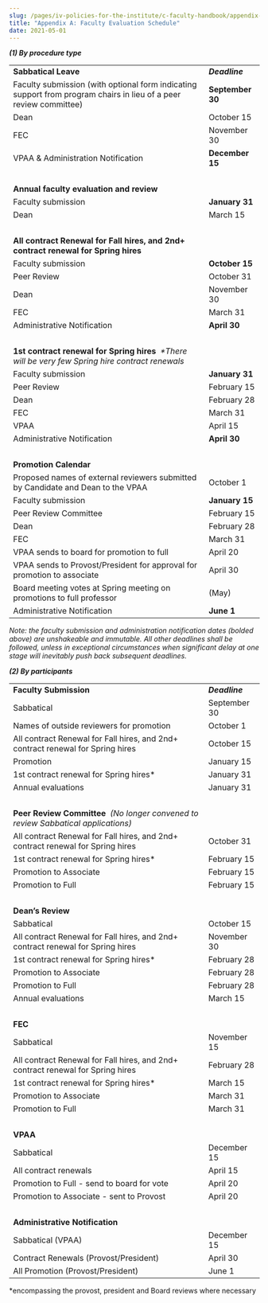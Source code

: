 ```yaml
---
slug: /pages/iv-policies-for-the-institute/c-faculty-handbook/appendix-a-faculty-evaluation-schedule
title: "Appendix A: Faculty Evaluation Schedule"
date: 2021-05-01
---
```

_**(1) By procedure type**_

<table><tbody><tr><td><strong>Sabbatical Leave</strong></td><td><i><strong>Deadline</strong></i></td></tr><tr><td>Faculty submission (with optional form indicating support from program chairs in lieu of a peer review committee)</td><td><strong>September 30</strong></td></tr><tr><td>Dean&nbsp;&nbsp;&nbsp;</td><td>October 15</td></tr><tr><td>FEC&nbsp;&nbsp;&nbsp;&nbsp;</td><td>November 30</td></tr><tr><td>VPAA &amp; Administration Notification</td><td><strong>December 15</strong></td></tr><tr><td>&nbsp;</td><td>&nbsp;</td></tr><tr><td><strong>Annual faculty evaluation and review</strong></td><td>&nbsp;</td></tr><tr><td>Faculty submission</td><td><strong>January 31</strong></td></tr><tr><td>Dean</td><td>March 15</td></tr><tr><td>&nbsp;</td><td>&nbsp;</td></tr><tr><td><strong>All contract Renewal for Fall hires, and 2nd+ contract renewal for Spring hires</strong></td><td>&nbsp;</td></tr><tr><td>Faculty submission</td><td><strong>October 15</strong></td></tr><tr><td>Peer Review</td><td>October 31</td></tr><tr><td>Dean</td><td>November 30</td></tr><tr><td>FEC</td><td>March 31</td></tr><tr><td>Administrative Notification</td><td><strong>April 30</strong></td></tr><tr><td>&nbsp;</td><td>&nbsp;</td></tr><tr><td><strong>1st contract renewal for Spring hires&nbsp; </strong><i>*There will be very few Spring hire contract renewals</i></td><td>&nbsp;</td></tr><tr><td>Faculty submission&nbsp;</td><td><strong>January 31</strong></td></tr><tr><td>Peer Review</td><td>February 15</td></tr><tr><td>Dean</td><td>February 28</td></tr><tr><td>FEC</td><td>March 31</td></tr><tr><td>VPAA</td><td>April 15</td></tr><tr><td>Administrative Notification</td><td><strong>April 30</strong></td></tr><tr><td>&nbsp;</td><td>&nbsp;</td></tr><tr><td><strong>Promotion Calendar</strong></td><td>&nbsp;</td></tr><tr><td>Proposed names of external reviewers submitted by Candidate and Dean to the VPAA</td><td>October 1</td></tr><tr><td>Faculty submission</td><td><strong>January 15</strong></td></tr><tr><td>Peer Review Committee</td><td>February 15</td></tr><tr><td>Dean</td><td>February 28</td></tr><tr><td>FEC</td><td>March 31</td></tr><tr><td>VPAA sends to board for promotion to full</td><td>April 20</td></tr><tr><td>VPAA sends to Provost/President for approval for promotion to associate</td><td>April 30</td></tr><tr><td>Board meeting votes at Spring meeting on promotions to full professor</td><td>(May)</td></tr><tr><td>Administrative Notification</td><td><strong>June 1</strong></td></tr></tbody></table>

_Note: the faculty submission and administration notification dates (bolded above) are unshakeable and immutable. All other deadlines shall be followed, unless in exceptional circumstances when significant delay at one stage will inevitably push back subsequent deadlines._

_**(2) By participants**_

<table><tbody><tr><td><strong>Faculty Submission</strong></td><td><i><strong>Deadline</strong></i></td></tr><tr><td>Sabbatical</td><td>September 30</td></tr><tr><td>Names of outside reviewers for promotion</td><td>October 1</td></tr><tr><td>All contract Renewal for Fall hires, and 2nd+ contract renewal for Spring hires</td><td>October 15</td></tr><tr><td>Promotion</td><td>January 15</td></tr><tr><td>1st contract renewal for Spring hires*</td><td>January 31</td></tr><tr><td>Annual evaluations</td><td>January 31</td></tr><tr><td>&nbsp;</td><td>&nbsp;</td></tr><tr><td><strong>Peer Review Committee &nbsp;</strong><i>(No longer convened to review Sabbatical applications)</i></td><td>&nbsp;</td></tr><tr><td>All contract Renewal for Fall hires, and 2nd+ contract renewal for Spring hires&nbsp;</td><td>October 31</td></tr><tr><td>1st contract renewal for Spring hires*</td><td>February 15</td></tr><tr><td>Promotion to Associate</td><td>February 15</td></tr><tr><td>Promotion to Full</td><td>February 15</td></tr><tr><td>&nbsp;</td><td>&nbsp;</td></tr><tr><td><strong>Dean’s Review</strong></td><td>&nbsp;</td></tr><tr><td>Sabbatical</td><td>October 15</td></tr><tr><td>All contract Renewal for Fall hires, and 2nd+ contract renewal for Spring hires</td><td>November 30</td></tr><tr><td>1st contract renewal for Spring hires*</td><td>February 28</td></tr><tr><td>Promotion to Associate&nbsp;</td><td>February 28</td></tr><tr><td>Promotion to Full&nbsp;&nbsp;</td><td>February 28</td></tr><tr><td>Annual evaluations&nbsp;</td><td>March 15</td></tr><tr><td>&nbsp;</td><td>&nbsp;</td></tr><tr><td><strong>FEC</strong></td><td>&nbsp;</td></tr><tr><td>Sabbatical&nbsp;</td><td>November 15</td></tr><tr><td>All contract Renewal for Fall hires, and 2nd+ contract renewal for Spring hires</td><td>February 28</td></tr><tr><td>1st contract renewal for Spring hires*</td><td>March 15</td></tr><tr><td>Promotion to Associate</td><td>March 31</td></tr><tr><td>Promotion to Full</td><td>March 31</td></tr><tr><td>&nbsp;</td><td>&nbsp;</td></tr><tr><td><strong>VPAA</strong></td><td>&nbsp;</td></tr><tr><td>Sabbatical</td><td>December 15</td></tr><tr><td>All contract renewals</td><td>April 15</td></tr><tr><td>Promotion to Full - send to board for vote</td><td>April 20</td></tr><tr><td>Promotion to Associate - sent to Provost</td><td>April 20</td></tr><tr><td>&nbsp;</td><td>&nbsp;</td></tr><tr><td><strong>Administrative Notification&nbsp;</strong></td><td>&nbsp;</td></tr><tr><td>Sabbatical (VPAA)</td><td>December 15</td></tr><tr><td>Contract Renewals (Provost/President)</td><td>April 30</td></tr><tr><td>All Promotion (Provost/President)</td><td>June 1</td></tr></tbody></table>

\*encompassing the provost, president and Board reviews where necessary